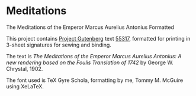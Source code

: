 # Meditations

The Meditations of the Emperor Marcus Aurelius Antonius Formatted

This project contains [Project Gutenberg](http://www.gutenberg.org) text
[55317](http://www.gutenberg.org/ebooks/55317), formatted for printing
in 3-sheet signatures for sewing and binding.

The text is *The Meditations of the Emperor Marcus Aurelius Antonius:
A new rendering based on the Foulis Translation of 1742* by George W.
Chrystal, 1902.

The font used is TeX Gyre Schola, formatting by me, Tommy M. McGuire
using XeLaTeX.
